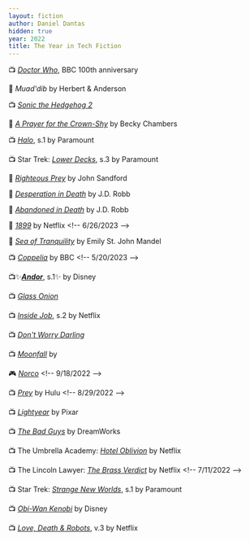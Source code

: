 ```yaml
---
layout: fiction
author: Daniel Dantas
hidden: true
year: 2022
title: The Year in Tech Fiction
---
```


📺 [_Doctor Who_](https://en.wikipedia.org/wiki/Doctor_Who_specials_(2022)), BBC 100th anniversary <!-- 1/13/2025 -->

📔 _Muad'dib_ by Herbert & Anderson <!-- 12/8/2024 -->

📺 [_Sonic the Hedgehog 2_](https://en.wikipedia.org/wiki/Sonic_the_Hedgehog_2_(film)) <!-- 12/4/2024 -->

📕 [_A Prayer for the Crown-Shy_](https://en.wikipedia.org/wiki/A_Prayer_for_the_Crown-Shy) by Becky Chambers <!-- 7/18/2024 -->

📺 [_Halo_](https://en.wikipedia.org/wiki/Halo_(TV_series)#Season_1_(2022)), s.1 by Paramount <!-- 4/1/2024 -->

📺 Star Trek: [_Lower Decks_](https://en.wikipedia.org/wiki/Star_Trek:_Lower_Decks_season_3), s.3 by Paramount <!-- 8/31/2023 -->

📕 [_Righteous Prey_](https://www.johnsandford.org/prey32.html) by John Sandford <!-- 8/21/2023 -->

📕 [_Desperation in Death_](https://jdrobb.com/2022/10/desperation-in-death/) by J.D. Robb <!-- 7/18/2023 -->

📕 [_Abandoned in Death_](https://jdrobb.com/2021/11/abandoned-in-death/) by J.D. Robb <!-- 7/17/2023 -->

📕 [_1899_](https://en.wikipedia.org/wiki/1899_(TV_series)) by Netflix <!-- 6/26/2023 -->

📕 [_Sea of Tranquility_](https://en.wikipedia.org/wiki/Sea_of_Tranquility_(novel)) by Emily St. John Mandel <!-- 6/25/2023 -->

📺 [_Coppelia_](https://en.wikipedia.org/wiki/Coppelia_(2021_film)) by BBC <!-- 5/20/2023 -->

📺✨[***Andor***](https://en.wikipedia.org/wiki/Andor_(TV_series)#Season_1_(2022)), s.1✨ by Disney <!-- 4/19/2023 -->

📺 [_Glass Onion_](https://en.wikipedia.org/wiki/Glass_Onion:_A_Knives_Out_Mystery) <!-- 2/17/2023 -->

📺 [_Inside Job_](https://en.wikipedia.org/wiki/Inside_Job_(2021_TV_series)), s.2 by Netflix <!-- 12/8/2022 -->

📺 [_Don't Worry Darling_](https://en.wikipedia.org/wiki/Don%27t_Worry_Darling) <!-- 12/4/2022 -->

📺 [_Moonfall_](https://en.wikipedia.org/wiki/Moonfall_(film)) by  <!-- 11/16/2022 -->

🎮 [_Norco_](https://en.wikipedia.org/wiki/Norco_(video_game)) <!-- 9/18/2022 -->

📺 [_Prey_](https://en.wikipedia.org/wiki/Prey_(2022_film)) by Hulu <!-- 8/29/2022 -->

📺 [_Lightyear_](https://en.wikipedia.org/wiki/Lightyear_(film)) by Pixar <!-- 8/10/2022 -->

📺 [_The Bad Guys_](https://en.wikipedia.org/wiki/The_Bad_Guys_(film)) by DreamWorks <!-- 7/16/2022 -->

📺 The Umbrella Academy: [_Hotel Oblivion_](https://en.wikipedia.org/wiki/The_Umbrella_Academy_season_3) by Netflix <!-- 7/12/2022 -->

📺 The Lincoln Lawyer: [_The Brass Verdict_](https://en.wikipedia.org/wiki/The_Lincoln_Lawyer_(TV_series)#Season_1_(2022)) by Netflix <!-- 7/11/2022 -->

📺 Star Trek: [_Strange New Worlds_](https://en.wikipedia.org/wiki/Star_Trek:_Strange_New_Worlds_season_1), s.1 by Paramount <!-- 7/10/2022 -->

📺 [_Obi-Wan Kenobi_](https://en.wikipedia.org/wiki/Obi-Wan_Kenobi_(miniseries)) by Disney <!-- 7/4/2022 -->

📺 [_Love, Death & Robots_](https://en.wikipedia.org/wiki/Love,_Death_%26_Robots#Volume_III_(2022)), v.3 by Netflix <!-- 5/29/2022 -->

